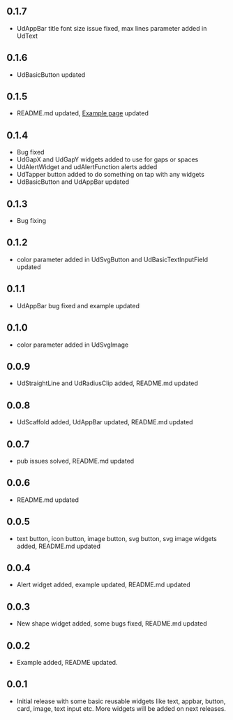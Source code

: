 ## 0.1.7

* UdAppBar title font size issue fixed, max lines parameter added in UdText

## 0.1.6

* UdBasicButton updated

## 0.1.5

* README.md updated, [Example page](https://pub.dev/packages/ud_widgets/example) updated

## 0.1.4

* Bug fixed
* UdGapX and UdGapY widgets added to use for gaps or spaces
* UdAlertWidget and udAlertFunction alerts added
* UdTapper button added to do something on tap with any widgets
* UdBasicButton and UdAppBar updated

## 0.1.3

* Bug fixing

## 0.1.2

* color parameter added in UdSvgButton and UdBasicTextInputField updated

## 0.1.1

* UdAppBar bug fixed and example updated

## 0.1.0

* color parameter added in UdSvgImage

## 0.0.9

* UdStraightLine and UdRadiusClip added, README.md updated

## 0.0.8

* UdScaffold added, UdAppBar updated, README.md updated

## 0.0.7

* pub issues solved, README.md updated

## 0.0.6

* README.md updated

## 0.0.5

* text button, icon button, image button, svg button, svg image widgets added, README.md updated

## 0.0.4

* Alert widget added, example updated, README.md updated

## 0.0.3

* New shape widget added, some bugs fixed, README.md updated

## 0.0.2

* Example added, README updated.

## 0.0.1

* Initial release with some basic reusable widgets like text, appbar, button, card, image, text input etc. More widgets will be added on next releases.
